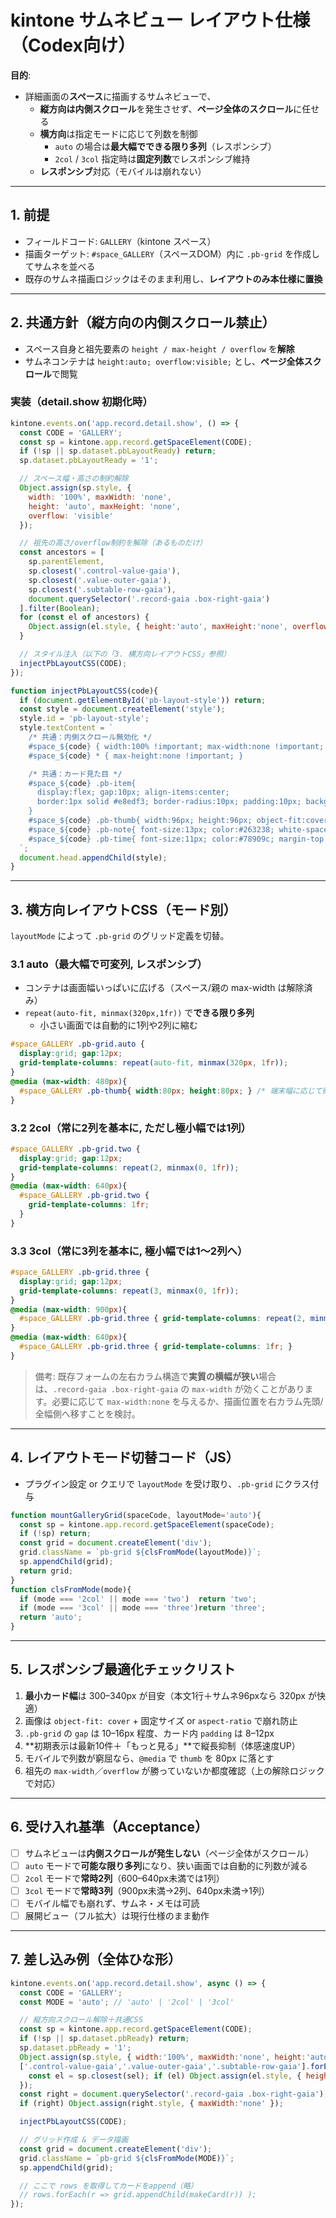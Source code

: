 
# kintone サムネビュー レイアウト仕様（Codex向け）
**目的**:  
- 詳細画面の**スペース**に描画するサムネビューで、
  - **縦方向は内側スクロール**を発生させず、**ページ全体のスクロール**に任せる
  - **横方向**は指定モードに応じて列数を制御  
    - `auto` の場合は**最大幅でできる限り多列**（レスポンシブ）  
    - `2col` / `3col` 指定時は**固定列数**でレスポンシブ維持
  - **レスポンシブ**対応（モバイルは崩れない）

---

## 1. 前提
- フィールドコード: `GALLERY`（kintone スペース）
- 描画ターゲット: `#space_GALLERY`（スペースDOM）内に `.pb-grid` を作成してサムネを並べる
- 既存のサムネ描画ロジックはそのまま利用し、**レイアウトのみ本仕様に置換**

---

## 2. 共通方針（縦方向の内側スクロール禁止）
- スペース自身と祖先要素の `height / max-height / overflow` を**解除**
- サムネコンテナは `height:auto; overflow:visible;` とし、**ページ全体スクロール**で閲覧

### 実装（detail.show 初期化時）
```js
kintone.events.on('app.record.detail.show', () => {
  const CODE = 'GALLERY';
  const sp = kintone.app.record.getSpaceElement(CODE);
  if (!sp || sp.dataset.pbLayoutReady) return;
  sp.dataset.pbLayoutReady = '1';

  // スペース幅・高さの制約解除
  Object.assign(sp.style, {
    width: '100%', maxWidth: 'none',
    height: 'auto', maxHeight: 'none',
    overflow: 'visible'
  });

  // 祖先の高さ/overflow制約を解除（あるものだけ）
  const ancestors = [
    sp.parentElement,
    sp.closest('.control-value-gaia'),
    sp.closest('.value-outer-gaia'),
    sp.closest('.subtable-row-gaia'),
    document.querySelector('.record-gaia .box-right-gaia')
  ].filter(Boolean);
  for (const el of ancestors) {
    Object.assign(el.style, { height:'auto', maxHeight:'none', overflow:'visible' });
  }

  // スタイル注入（以下の「3. 横方向レイアウトCSS」参照）
  injectPbLayoutCSS(CODE);
});

function injectPbLayoutCSS(code){
  if (document.getElementById('pb-layout-style')) return;
  const style = document.createElement('style');
  style.id = 'pb-layout-style';
  style.textContent = `
    /* 共通：内側スクロール無効化 */
    #space_${code} { width:100% !important; max-width:none !important; overflow:visible !important; }
    #space_${code} * { max-height:none !important; }

    /* 共通：カード見た目 */
    #space_${code} .pb-item{
      display:flex; gap:10px; align-items:center;
      border:1px solid #e8edf3; border-radius:10px; padding:10px; background:#fff;
    }
    #space_${code} .pb-thumb{ width:96px; height:96px; object-fit:cover; border-radius:8px; flex:0 0 auto; }
    #space_${code} .pb-note{ font-size:13px; color:#263238; white-space:nowrap; overflow:hidden; text-overflow:ellipsis; }
    #space_${code} .pb-time{ font-size:11px; color:#78909c; margin-top:4px; }
  `;
  document.head.appendChild(style);
}
```

---

## 3. 横方向レイアウトCSS（モード別）
`layoutMode` によって `.pb-grid` のグリッド定義を切替。

### 3.1 auto（最大幅で可変列, レスポンシブ）
- コンテナは画面幅いっぱいに広げる（スペース/親の max-width は解除済み）
- `repeat(auto-fit, minmax(320px,1fr))` で**できる限り多列**  
  - 小さい画面では自動的に1列や2列に縮む
```css
#space_GALLERY .pb-grid.auto {
  display:grid; gap:12px;
  grid-template-columns: repeat(auto-fit, minmax(320px, 1fr));
}
@media (max-width: 480px){
  #space_GALLERY .pb-thumb{ width:80px; height:80px; } /* 端末幅に応じて微調整 */
}
```

### 3.2 2col（常に2列を基本に, ただし極小幅では1列）
```css
#space_GALLERY .pb-grid.two {
  display:grid; gap:12px;
  grid-template-columns: repeat(2, minmax(0, 1fr));
}
@media (max-width: 640px){
  #space_GALLERY .pb-grid.two {
    grid-template-columns: 1fr;
  }
}
```

### 3.3 3col（常に3列を基本に, 極小幅では1〜2列へ）
```css
#space_GALLERY .pb-grid.three {
  display:grid; gap:12px;
  grid-template-columns: repeat(3, minmax(0, 1fr));
}
@media (max-width: 900px){
  #space_GALLERY .pb-grid.three { grid-template-columns: repeat(2, minmax(0,1fr)); }
}
@media (max-width: 640px){
  #space_GALLERY .pb-grid.three { grid-template-columns: 1fr; }
}
```

> 備考: 既存フォームの左右カラム構造で**実質の横幅が狭い**場合は、`.record-gaia .box-right-gaia` の `max-width` が効くことがあります。必要に応じて `max-width:none` を与えるか、描画位置を右カラム先頭/全幅側へ移すことを検討。

---

## 4. レイアウトモード切替コード（JS）
- プラグイン設定 or クエリで `layoutMode` を受け取り、`.pb-grid` にクラス付与

```js
function mountGalleryGrid(spaceCode, layoutMode='auto'){
  const sp = kintone.app.record.getSpaceElement(spaceCode);
  if (!sp) return;
  const grid = document.createElement('div');
  grid.className = `pb-grid ${clsFromMode(layoutMode)}`;
  sp.appendChild(grid);
  return grid;
}
function clsFromMode(mode){
  if (mode === '2col' || mode === 'two')  return 'two';
  if (mode === '3col' || mode === 'three')return 'three';
  return 'auto';
}
```

---

## 5. レスポンシブ最適化チェックリスト
1. **最小カード幅**は 300–340px が目安（本文1行＋サムネ96pxなら 320px が快適）  
2. 画像は `object-fit: cover` + 固定サイズ or `aspect-ratio` で崩れ防止  
3. `.pb-grid` の `gap` は 10–16px 程度、カード内 `padding` は 8–12px  
4. **初期表示は最新10件＋「もっと見る」**で縦長抑制（体感速度UP）  
5. モバイルで列数が窮屈なら、`@media` で `thumb` を 80px に落とす  
6. 祖先の `max-width`／`overflow` が勝っていないか都度確認（上の解除ロジックで対応）

---

## 6. 受け入れ基準（Acceptance）
- [ ] サムネビューは**内側スクロールが発生しない**（ページ全体がスクロール）
- [ ] `auto` モードで**可能な限り多列**になり、狭い画面では自動的に列数が減る
- [ ] `2col` モードで**常時2列**（600–640px未満では1列）
- [ ] `3col` モードで**常時3列**（900px未満→2列、640px未満→1列）
- [ ] モバイル幅でも崩れず、サムネ・メモは可読
- [ ] 展開ビュー（フル拡大）は現行仕様のまま動作

---

## 7. 差し込み例（全体ひな形）
```js
kintone.events.on('app.record.detail.show', async () => {
  const CODE = 'GALLERY';
  const MODE = 'auto'; // 'auto' | '2col' | '3col'

  // 縦方向スクロール解除＋共通CSS
  const sp = kintone.app.record.getSpaceElement(CODE);
  if (!sp || sp.dataset.pbReady) return;
  sp.dataset.pbReady = '1';
  Object.assign(sp.style, { width:'100%', maxWidth:'none', height:'auto', maxHeight:'none', overflow:'visible' });
  ['.control-value-gaia','.value-outer-gaia','.subtable-row-gaia'].forEach(sel=>{
    const el = sp.closest(sel); if (el) Object.assign(el.style, { height:'auto', maxHeight:'none', overflow:'visible' });
  });
  const right = document.querySelector('.record-gaia .box-right-gaia');
  if (right) Object.assign(right.style, { maxWidth:'none' });

  injectPbLayoutCSS(CODE);

  // グリッド作成 & データ描画
  const grid = document.createElement('div');
  grid.className = `pb-grid ${clsFromMode(MODE)}`;
  sp.appendChild(grid);

  // ここで rows を取得してカードをappend（略）
  // rows.forEach(r => grid.appendChild(makeCard(r)) );
});
```
